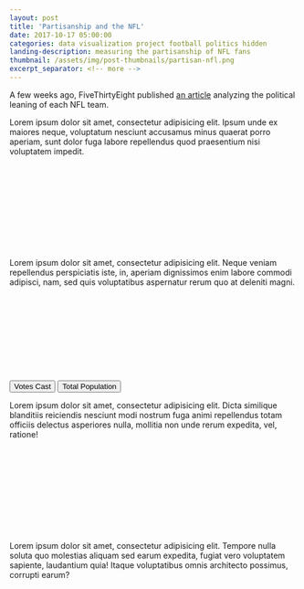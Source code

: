```yaml
---
layout: post
title: 'Partisanship and the NFL'
date: 2017-10-17 05:00:00
categories: data visualization project football politics hidden
landing-description: measuring the partisanship of NFL fans 
thumbnail: /assets/img/post-thumbnails/partisan-nfl.png
excerpt_separator: <!-- more -->
---
```


A few weeks ago, FiveThirtyEight published [an article](https://fivethirtyeight.com/features/how-every-nfl-teams-fans-lean-politically/) analyzing the political leaning of each NFL team. 

Lorem ipsum dolor sit amet, consectetur adipisicing elit. Ipsum unde ex maiores neque, voluptatum nesciunt accusamus minus quaerat porro aperiam, sunt dolor fuga labore repellendus quod praesentium nisi voluptatem impedit.

<div id='d3-nfl-map-container'>
    <a href="/projects/fivethirtyeight-partisan-nfl/">
    <svg id="d3-nfl-map"></svg>
    </a>
</div>
<link rel="stylesheet" href="/projects/fivethirtyeight-partisan-nfl/css/map.style.css">
<link rel="stylesheet" href="/projects/fivethirtyeight-partisan-nfl/css/small-map.style.css">
<script type="text/javascript" src="/projects/fivethirtyeight-partisan-nfl/js/map.js"></script>

<!-- more -->

Lorem ipsum dolor sit amet, consectetur adipisicing elit. Neque veniam repellendus perspiciatis iste, in, aperiam dignissimos enim labore commodi adipisci, nam, sed quis voluptatibus aspernatur rerum quo at deleniti magni.

<div id='d3-nfl-bar-container'>
    <svg id="d3-nfl-bar"></svg>
    <div id="d3-nfl-bar-buttons">
        <button type="button" id="Vote" class="selected">Votes Cast</button>
        <button type="button" id="Total">Total Population</button>
    </div>
</div>
<link rel="stylesheet" href="/projects/fivethirtyeight-partisan-nfl/css/bar.style.css">
<script type="text/javascript" src="/projects/fivethirtyeight-partisan-nfl/js/bar.js"></script>

Lorem ipsum dolor sit amet, consectetur adipisicing elit. Dicta similique blanditiis reiciendis nesciunt modi nostrum fuga animi repellendus totam officiis delectus asperiores nulla, mollitia non unde rerum expedita, vel, ratione!

<div id='d3-nfl-compare-container'>
    <svg id="d3-nfl-compare"></svg>
</div>
<link rel="stylesheet" href="/projects/fivethirtyeight-partisan-nfl/css/compare.style.css">
<script type="text/javascript" src="/projects/fivethirtyeight-partisan-nfl/js/compare.js"></script> 

Lorem ipsum dolor sit amet, consectetur adipisicing elit. Tempore nulla soluta quo molestias aliquam sed earum expedita, fugiat vero voluptatem sapiente, laudantium quia! Itaque voluptatibus omnis architecto possimus, corrupti earum?

<style>
/* other general styling */
.footnote {
    color: #77bdee;
    cursor: pointer;
}

.footnote:hover {
    text-decoration: underline;
}

.jBox-Tooltip{
    font-family: 'Yantramanav', 'sans-serif';
    max-width: 300px;
}
</style>




